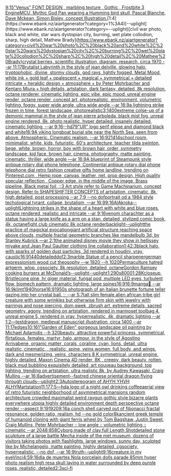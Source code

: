 [9:15](https://www.ebank.nz/aiartgenerator?category=9%3A15)["Venus" FONT DESIGN , marbling texture , Gothic , Frostbite 3 Engine](https://www.ebank.nz/aiartgenerator?category=%22Venus%22%20FONT%20DESIGN%20%2C%20marbling%20texture%20%2C%20Gothic%20%2C%20Frostbite%203%20Engine)[MCU, Mythic God Pan wearing a Humming bird skull, Pascal Blanche, Dave Mckean, Simon Bisley, concept Illustration.](https://www.ebank.nz/aiartgenerator?category=MCU%2C%20Mythic%20God%20Pan%20wearing%20a%20Humming%20bird%20skull%2C%20Pascal%20Blanche%2C%20Dave%20Mckean%2C%20Simon%20Bisley%2C%20concept%20Illustration.)[1:4](https://www.ebank.nz/aiartgenerator?category=1%3A4)[--uplight](https://www.ebank.nz/aiartgenerator?category=--uplight)[civil war photo, black and white, star wars dystopian city, burning, wet plate collodion, sharp, high detail, Mathew Brady](https://www.ebank.nz/aiartgenerator?category=civil%20war%20photo%2C%20black%20and%20white%2C%20star%20wars%20dystopian%20city%2C%20burning%2C%20wet%20plate%20collodion%2C%20sharp%2C%20high%20detail%2C%20Mathew%20Brady)[crystal berries, scientific illustration, diagram, research, circa 1970 --ar 11:17](https://www.ebank.nz/aiartgenerator?category=crystal%20berries%2C%20scientific%20illustration%2C%20diagram%2C%20research%2C%20circa%201970%20--ar%2011%3A17)[Brutalist Labyrinth in the style of jean delville, glowing halo, tryptophobic, divine, stormy clouds, god rays, lightly fogged, Metal Mood, white ink + gold leaf + opalescent + magical + symmetrical + detailed intricate + heraldic design + atmosphere + by Peter Mohrbacher and Kentaro Miura + high details, artstation, dark fantasy, detailed, 8k resolution, octane renderer, cinematic lighting, epic vibe, epic mood, unreal engine render, octane render, concept art, photorealistic, environment, volumetric lighting, foggy, super wide angle, ultra wide angle --ar 16:9](https://www.ebank.nz/aiartgenerator?category=Brutalist%20Labyrinth%20in%20the%20style%20of%20jean%20delville%2C%20glowing%20halo%2C%20tryptophobic%2C%20divine%2C%20stormy%20clouds%2C%20god%20rays%2C%20lightly%20fogged%2C%20Metal%20Mood%2C%20white%20ink%20%2B%20gold%20leaf%20%2B%20opalescent%20%2B%20magical%20%2B%20symmetrical%20%2B%20detailed%20intricate%20%2B%20heraldic%20design%20%2B%20atmosphere%20%2B%20by%20Peter%20Mohrbacher%20and%20Kentaro%20Miura%20%2B%20high%20details%2C%20artstation%2C%20dark%20fantasy%2C%20detailed%2C%208k%20resolution%2C%20octane%20renderer%2C%20cinematic%20lighting%2C%20epic%20vibe%2C%20epic%20mood%2C%20unreal%20engine%20render%2C%20octane%20render%2C%20concept%20art%2C%20photorealistic%2C%20environment%2C%20volumetric%20lighting%2C%20foggy%2C%20super%20wide%20angle%2C%20ultra%20wide%20angle%20--ar%2016%3A9)[a lightning strike frozen in time, forest landscape, photorealistic](https://www.ebank.nz/aiartgenerator?category=a%20lightning%20strike%20frozen%20in%20time%2C%20forest%20landscape%2C%20photorealistic)[3:1](https://www.ebank.nz/aiartgenerator?category=3%3A1)[400](https://www.ebank.nz/aiartgenerator?category=400)[extreme colse-up of a demonic mammal in the style of jean pierre arboleda, black mist fog, unreal engine rendered, 8k, photo realistic,  hyper detailed,  insanely detailed, cinematic lighting, --ar 9:16](https://www.ebank.nz/aiartgenerator?category=extreme%20colse-up%20of%20a%20demonic%20mammal%20in%20the%20style%20of%20jean%20pierre%20arboleda%2C%20black%20mist%20fog%2C%20unreal%20engine%20rendered%2C%208k%2C%20photo%20realistic%2C%20%20hyper%20detailed%2C%20%20insanely%20detailed%2C%20cinematic%20lighting%2C%20--ar%209%3A16)[--hd](https://www.ebank.nz/aiartgenerator?category=--hd)[79](https://www.ebank.nz/aiartgenerator?category=79)["UR" logo serif elipse and diamond black and white](https://www.ebank.nz/aiartgenerator?category=%22UR%22%20logo%20serif%20elipse%20and%20diamond%20black%20and%20white)[16:9](https://www.ebank.nz/aiartgenerator?category=16%3A9)[A viking longboat burial site near the North Sea, seen from above. Atmospheric. Cinematic realism. --ar 16:9](https://www.ebank.nz/aiartgenerator?category=A%20viking%20longboat%20burial%20site%20near%20the%20North%20Sea%2C%20seen%20from%20above.%20Atmospheric.%20Cinematic%20realism.%20--ar%2016%3A9)[21414](https://www.ebank.nz/aiartgenerator?category=21414)[school room, mimimalist, white, kids, futuristic, 60's architecture, teacher tilda swinton, bege, white, brown, horror, boy with brown hair, order, symmetry landscape, kid face, brown hair, cinema, photography, matte painting, cinematic,  thriller, wide angle —ar 16:9](https://www.ebank.nz/aiartgenerator?category=school%20room%2C%20mimimalist%2C%20white%2C%20kids%2C%20futuristic%2C%2060%27s%20architecture%2C%20teacher%20tilda%20swinton%2C%20bege%2C%20white%2C%20brown%2C%20horror%2C%20boy%20with%20brown%20hair%2C%20order%2C%20symmetry%20landscape%2C%20kid%20face%2C%20brown%20hair%2C%20cinema%2C%20photography%2C%20matte%20painting%2C%20cinematic%2C%20%20thriller%2C%20wide%20angle%20%E2%80%94ar%2016%3A9)[A blueprint of Steampunk style antique rotary dial phone telephone,  Continental antique rotary dial phone telephone dial retro fashion creative gifts home landline, trending on Pinterest.com  , Hemp rope, canvas, leather, net, prop design, High quality specular reflection , Copper  edge, in the middle of the image, Brass pipeline,  Black metal foil,  ::3  Art style refer to Game Machinarium.  concept design, Refer to SHAPESHIFTER CONCEPTS  of artstation, cinematic,  8k, high detailed,  post processing    --ar 7:9   --no dof](https://www.ebank.nz/aiartgenerator?category=A%20blueprint%20of%20Steampunk%20style%20antique%20rotary%20dial%20phone%20telephone%2C%20%20Continental%20antique%20rotary%20dial%20phone%20telephone%20dial%20retro%20fashion%20creative%20gifts%20home%20landline%2C%20trending%20on%20Pinterest.com%20%20%2C%20Hemp%20rope%2C%20canvas%2C%20leather%2C%20net%2C%20prop%20design%2C%20High%20quality%20specular%20reflection%20%2C%20Copper%20%20edge%2C%20in%20the%20middle%20of%20the%20image%2C%20Brass%20pipeline%2C%20%20Black%20metal%20foil%2C%20%20%3A%3A3%20%20Art%20style%20refer%20to%20Game%20Machinarium.%20%20concept%20design%2C%20Refer%20to%20SHAPESHIFTER%20CONCEPTS%20%20of%20artstation%2C%20cinematic%2C%20%208k%2C%20high%20detailed%2C%20%20post%20processing%20%20%20%20--ar%207%3A9%20%20%20--no%20dof)[portrait od a 1984 style techological tyrant, collage, brutalism, —ar 16:9](https://www.ebank.nz/aiartgenerator?category=portrait%20od%20a%201984%20style%20techological%20tyrant%2C%20collage%2C%20brutalism%2C%20%E2%80%94ar%2016%3A9)[9:16](https://www.ebank.nz/aiartgenerator?category=9%3A16)[AlAkroka](https://www.ebank.nz/aiartgenerator?category=AlAkroka)[--uplight](https://www.ebank.nz/aiartgenerator?category=--uplight)[Lightning strikes in the shape of a heart with white and blue roses, octane rendered, realistic and intricate --ar 9:16](https://www.ebank.nz/aiartgenerator?category=Lightning%20strikes%20in%20the%20shape%20of%20a%20heart%20with%20white%20and%20blue%20roses%2C%20octane%20rendered%2C%20realistic%20and%20intricate%20--ar%209%3A16)[venom charachter as a statue having a large knife as a arm on a stan, detailed, stylized comic book, 4k, octane](https://www.ebank.nz/aiartgenerator?category=venom%20charachter%20as%20a%20statue%20having%20a%20large%20knife%20as%20a%20arm%20on%20a%20stan%2C%20detailed%2C%20stylized%20comic%20book%2C%204k%2C%20octane)[fight club cinematic 8k octane render](https://www.ebank.nz/aiartgenerator?category=fight%20club%20cinematic%208k%20octane%20render)[backlight](https://www.ebank.nz/aiartgenerator?category=backlight)[--uplight](https://www.ebank.nz/aiartgenerator?category=--uplight)[the practice of magickal evocation](https://www.ebank.nz/aiartgenerator?category=the%20practice%20of%20magickal%20evocation)[giant artificial structure reaching space above clouds, multiple fractal geometric branches like mandelbulb 3d, by Stanley Kubrick —ar 2:1](https://www.ebank.nz/aiartgenerator?category=giant%20artificial%20structure%20reaching%20space%20above%20clouds%2C%20multiple%20fractal%20geometric%20branches%20like%20mandelbulb%203d%2C%20by%20Stanley%20Kubrick%20%E2%80%94ar%202%3A1)[the animated disney movie they show in hell](https://www.ebank.nz/aiartgenerator?category=the%20animated%20disney%20movie%20they%20show%20in%20hell)[issey miyake and Jean Paul Gaultier clothing line collaboration](https://www.ebank.nz/aiartgenerator?category=issey%20miyake%20and%20Jean%20Paul%20Gaultier%20clothing%20line%20collaboration)[1:4](https://www.ebank.nz/aiartgenerator?category=1%3A4)[2:3](https://www.ebank.nz/aiartgenerator?category=2%3A3)[black halo, with sparks of golden dust particles, 3d rendered in houdini, vray, caustic](https://www.ebank.nz/aiartgenerator?category=black%20halo%2C%20with%20sparks%20of%20golden%20dust%20particles%2C%203d%20rendered%20in%20houdini%2C%20vray%2C%20caustic)[16:9](https://www.ebank.nz/aiartgenerator?category=16%3A9)[1440](https://www.ebank.nz/aiartgenerator?category=1440)[detailed](https://www.ebank.nz/aiartgenerator?category=detailed)[dof](https://www.ebank.nz/aiartgenerator?category=dof)[2:3](https://www.ebank.nz/aiartgenerator?category=2%3A3)[marble Statue of a pencil sharpener](https://www.ebank.nz/aiartgenerator?category=marble%20Statue%20of%20a%20pencil%20sharpener)[german expressionism wood cut theosophy --w 1920 --h 1020](https://www.ebank.nz/aiartgenerator?category=german%20expressionism%20wood%20cut%20theosophy%20--w%201920%20--h%201020)[Permaculture hatred artgerm, wlop, cgsociety, 8k resolution, detailed, octane](https://www.ebank.nz/aiartgenerator?category=Permaculture%20hatred%20artgerm%2C%20wlop%2C%20cgsociety%2C%208k%20resolution%2C%20detailed%2C%20octane)[Gordon Ramsey cooking burgers at McDonald’s](https://www.ebank.nz/aiartgenerator?category=Gordon%20Ramsey%20cooking%20burgers%20at%20McDonald%E2%80%99s)[--uplight](https://www.ebank.nz/aiartgenerator?category=--uplight)[--uplight](https://www.ebank.nz/aiartgenerator?category=--uplight)[1:2](https://www.ebank.nz/aiartgenerator?category=1%3A2)[90s](https://www.ebank.nz/aiartgenerator?category=90s)[8000](https://www.ebank.nz/aiartgenerator?category=8000)[1:2](https://www.ebank.nz/aiartgenerator?category=1%3A2)[8K](https://www.ebank.nz/aiartgenerator?category=8K)[closeup, Bristlecone pine, hr giger material, fungal pod, multiple LED eyes, turbulent flow, biomech pattern, dramatic lighting, large spines](https://www.ebank.nz/aiartgenerator?category=closeup%2C%20Bristlecone%20pine%2C%20hr%20giger%20material%2C%20fungal%20pod%2C%20multiple%20LED%20eyes%2C%20turbulent%20flow%2C%20biomech%20pattern%2C%20dramatic%20lighting%2C%20large%20spines)[16:9](https://www.ebank.nz/aiartgenerator?category=16%3A9)[16:9](https://www.ebank.nz/aiartgenerator?category=16%3A9)[manga](https://www.ebank.nz/aiartgenerator?category=manga)[💋 --ar 16:9](https://www.ebank.nz/aiartgenerator?category=%F0%9F%92%8B%20--ar%2016%3A9)[klimt](https://www.ebank.nz/aiartgenerator?category=klimt)[1940](https://www.ebank.nz/aiartgenerator?category=1940)[horse](https://www.ebank.nz/aiartgenerator?category=horse)[16:9](https://www.ebank.nz/aiartgenerator?category=16%3A9)[1950s photograph of an Italian brunette fortune teller gazing into her crystal ball. :: --ar 5:7](https://www.ebank.nz/aiartgenerator?category=1950s%20photograph%20of%20an%20Italian%20brunette%20fortune%20teller%20gazing%20into%20her%20crystal%20ball.%20%3A%3A%20--ar%205%3A7)[tall slim female alien african tribe girl creature with some wrinkles but otherwise firm skin with jewelry with earrings and nose piercing, dom qwek, zbrush art, extreme details, sacred geometry, agony, trending on artstation, rendered in marmoset toolbag 4, unreal engine 5, rendered in vray, hyperrealistic, 4k, dramatic lighting --ar 1:2](https://www.ebank.nz/aiartgenerator?category=tall%20slim%20female%20alien%20african%20tribe%20girl%20creature%20with%20some%20wrinkles%20but%20otherwise%20firm%20skin%20with%20jewelry%20with%20earrings%20and%20nose%20piercing%2C%20dom%20qwek%2C%20zbrush%20art%2C%20extreme%20details%2C%20sacred%20geometry%2C%20agony%2C%20trending%20on%20artstation%2C%20rendered%20in%20marmoset%20toolbag%204%2C%20unreal%20engine%205%2C%20rendered%20in%20vray%2C%20hyperrealistic%2C%204k%2C%20dramatic%20lighting%20--ar%201%3A2)[—test](https://www.ebank.nz/aiartgenerator?category=%E2%80%94test)[dragon, medieval manuscript illustration, circa 1400 --ar 11:17](https://www.ebank.nz/aiartgenerator?category=dragon%2C%20medieval%20manuscript%20illustration%2C%20circa%201400%20--ar%2011%3A17)[edges](https://www.ebank.nz/aiartgenerator?category=edges)[10:16](https://www.ebank.nz/aiartgenerator?category=10%3A16)[1](https://www.ebank.nz/aiartgenerator?category=1)["Garden of Eden" gorgeous landscape oil painting by Michael Adamidis --h 320](https://www.ebank.nz/aiartgenerator?category=%22Garden%20of%20Eden%22%20gorgeous%20landscape%20oil%20painting%20by%20Michael%20Adamidis%20--h%20320)[beauty, attractive powerful princess, symmetrical, flirtatious, females, martyr, halo, armour, in the style of Agostino Arrivabene, organic matter, corals, coraline, cyan, lions, detail, ultra realistic, cinematic, , realistic, spine, veins women, full body, and wings, dark and mesmerizing, veins, characters 8 K symmetrical, unreal engine, highly detailed, Maxon Cinema 4D render, 8K , creepy, dark beauty, rotten, black mud bubbling exquisitely detailed, art nouveau background, top lighting, trending on artstation, ultra realistic 8k, by Audrey Kawasaki, Craig Mullins --ar 16:8](https://www.ebank.nz/aiartgenerator?category=beauty%2C%20attractive%20powerful%20princess%2C%20symmetrical%2C%20flirtatious%2C%20females%2C%20martyr%2C%20halo%2C%20armour%2C%20in%20the%20style%20of%20Agostino%20Arrivabene%2C%20organic%20matter%2C%20corals%2C%20coraline%2C%20cyan%2C%20lions%2C%20detail%2C%20ultra%20realistic%2C%20cinematic%2C%20%2C%20realistic%2C%20spine%2C%20veins%20women%2C%20full%20body%2C%20and%20wings%2C%20dark%20and%20mesmerizing%2C%20veins%2C%20characters%208%20K%20symmetrical%2C%20unreal%20engine%2C%20highly%20detailed%2C%20Maxon%20Cinema%204D%20render%2C%208K%20%2C%20creepy%2C%20dark%20beauty%2C%20rotten%2C%20black%20mud%20bubbling%20exquisitely%20detailed%2C%20art%20nouveau%20background%2C%20top%20lighting%2C%20trending%20on%20artstation%2C%20ultra%20realistic%208k%2C%20by%20Audrey%20Kawasaki%2C%20Craig%20Mullins%20--ar%2016%3A8)[advertisement](https://www.ebank.nz/aiartgenerator?category=advertisement)[--fast](https://www.ebank.nz/aiartgenerator?category=--fast)[red chinese oriental dragon flying through clouds](https://www.ebank.nz/aiartgenerator?category=red%20chinese%20oriental%20dragon%20flying%20through%20clouds)[--uplight](https://www.ebank.nz/aiartgenerator?category=--uplight)[2:3](https://www.ebank.nz/aiartgenerator?category=2%3A3)[Autostereogram of AHYH YHVH ALHYM](https://www.ebank.nz/aiartgenerator?category=Autostereogram%20of%20AHYH%20YHVH%20ALHYM)[artstation](https://www.ebank.nz/aiartgenerator?category=artstation)[11:17](https://www.ebank.nz/aiartgenerator?category=11%3A17)[7:5](https://www.ebank.nz/aiartgenerator?category=7%3A5)[—hd](https://www.ebank.nz/aiartgenerator?category=%E2%80%94hd)[a logo of a night owl drinking coffee](https://www.ebank.nz/aiartgenerator?category=a%20logo%20of%20a%20night%20owl%20drinking%20coffee)[aerial view of retro futuristic neighborhood of asymmetrical mansions random architecture crowded maximalist weird raygun gothic style bizarre plants everywhere utopia highly detailed environment depth perspective octane render --aspect 9:19](https://www.ebank.nz/aiartgenerator?category=aerial%20view%20of%20retro%20futuristic%20neighborhood%20of%20asymmetrical%20mansions%20random%20architecture%20crowded%20maximalist%20weird%20raygun%20gothic%20style%20bizarre%20plants%20everywhere%20utopia%20highly%20detailed%20environment%20depth%20perspective%20octane%20render%20--aspect%209%3A19)[1920](https://www.ebank.nz/aiartgenerator?category=1920)[9:16](https://www.ebank.nz/aiartgenerator?category=9%3A16)[a conch shell carved out of fibonacci fractal resonance, golden ratio, realism, hd --no gold color](https://www.ebank.nz/aiartgenerator?category=a%20conch%20shell%20carved%20out%20of%20fibonacci%20fractal%20resonance%2C%20golden%20ratio%2C%20realism%2C%20hd%20--no%20gold%20color)[8k](https://www.ebank.nz/aiartgenerator?category=8k)[ancient greek temple of humanoid cloning with giant ferris wheel by Tom Bagshaw, Justin Sweet, Craig Mullins, Peter Mohrbacher :: low angle :: volumetric lighting :: cinematic --ar 2048:858](https://www.ebank.nz/aiartgenerator?category=ancient%20greek%20temple%20of%20humanoid%20cloning%20with%20giant%20ferris%20wheel%20by%20Tom%20Bagshaw%2C%20Justin%20Sweet%2C%20Craig%20Mullins%2C%20Peter%20Mohrbacher%20%3A%3A%20low%20angle%20%3A%3A%20volumetric%20lighting%20%3A%3A%20cinematic%20--ar%202048%3A858)[Cyborg,made of clay,full Length Shot](https://www.ebank.nz/aiartgenerator?category=Cyborg%2Cmade%20of%20clay%2Cfull%20Length%20Shot)[detailed stone sculpture of a large battle Mecha inside of the met museum, dozens of visitors taking photos with flashlights, large windows, sunny day, sculpted like by Michelangelo, matte painting, highly detailed, cgsociety, hyperrealistic, --no dof, --ar 16:9](https://www.ebank.nz/aiartgenerator?category=detailed%20stone%20sculpture%20of%20a%20large%20battle%20Mecha%20inside%20of%20the%20met%20museum%2C%20dozens%20of%20visitors%20taking%20photos%20with%20flashlights%2C%20large%20windows%2C%20sunny%20day%2C%20sculpted%20like%20by%20Michelangelo%2C%20matte%20painting%2C%20highly%20detailed%2C%20cgsociety%2C%20hyperrealistic%2C%20--no%20dof%2C%20--ar%2016%3A9)[truth](https://www.ebank.nz/aiartgenerator?category=truth)[--uplight](https://www.ebank.nz/aiartgenerator?category=--uplight)[9:16](https://www.ebank.nz/aiartgenerator?category=9%3A16)[creature in my eye](https://www.ebank.nz/aiartgenerator?category=creature%20in%20my%20eye)[Vinci](https://www.ebank.nz/aiartgenerator?category=Vinci)[4:5](https://www.ebank.nz/aiartgenerator?category=4%3A5)[9:16](https://www.ebank.nz/aiartgenerator?category=9%3A16)[dia de muertes Nola porcelain dolls parade 85mm hyper photo realism high res](https://www.ebank.nz/aiartgenerator?category=dia%20de%20muertes%20Nola%20porcelain%20dolls%20parade%2085mm%20hyper%20photo%20realism%20high%20res)[a skull laying in water surrounded by deep purple roses, realistic, detailed](https://www.ebank.nz/aiartgenerator?category=a%20skull%20laying%20in%20water%20surrounded%20by%20deep%20purple%20roses%2C%20realistic%2C%20detailed)[2:3](https://www.ebank.nz/aiartgenerator?category=2%3A3)[sci-fi](https://www.ebank.nz/aiartgenerator?category=sci-fi)